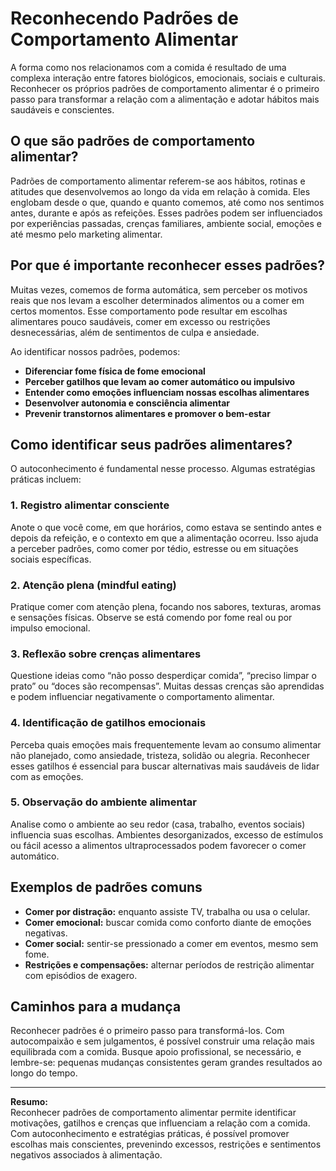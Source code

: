 
# Reconhecendo Padrões de Comportamento Alimentar

A forma como nos relacionamos com a comida é resultado de uma complexa interação entre fatores biológicos, emocionais, sociais e culturais. Reconhecer os próprios padrões de comportamento alimentar é o primeiro passo para transformar a relação com a alimentação e adotar hábitos mais saudáveis e conscientes.

## O que são padrões de comportamento alimentar?

Padrões de comportamento alimentar referem-se aos hábitos, rotinas e atitudes que desenvolvemos ao longo da vida em relação à comida. Eles englobam desde o que, quando e quanto comemos, até como nos sentimos antes, durante e após as refeições. Esses padrões podem ser influenciados por experiências passadas, crenças familiares, ambiente social, emoções e até mesmo pelo marketing alimentar.

## Por que é importante reconhecer esses padrões?

Muitas vezes, comemos de forma automática, sem perceber os motivos reais que nos levam a escolher determinados alimentos ou a comer em certos momentos. Esse comportamento pode resultar em escolhas alimentares pouco saudáveis, comer em excesso ou restrições desnecessárias, além de sentimentos de culpa e ansiedade.

Ao identificar nossos padrões, podemos:

- **Diferenciar fome física de fome emocional**
- **Perceber gatilhos que levam ao comer automático ou impulsivo**
- **Entender como emoções influenciam nossas escolhas alimentares**
- **Desenvolver autonomia e consciência alimentar**
- **Prevenir transtornos alimentares e promover o bem-estar**

## Como identificar seus padrões alimentares?

O autoconhecimento é fundamental nesse processo. Algumas estratégias práticas incluem:

### 1. **Registro alimentar consciente**
Anote o que você come, em que horários, como estava se sentindo antes e depois da refeição, e o contexto em que a alimentação ocorreu. Isso ajuda a perceber padrões, como comer por tédio, estresse ou em situações sociais específicas.

### 2. **Atenção plena (mindful eating)**
Pratique comer com atenção plena, focando nos sabores, texturas, aromas e sensações físicas. Observe se está comendo por fome real ou por impulso emocional.

### 3. **Reflexão sobre crenças alimentares**
Questione ideias como “não posso desperdiçar comida”, “preciso limpar o prato” ou “doces são recompensas”. Muitas dessas crenças são aprendidas e podem influenciar negativamente o comportamento alimentar.

### 4. **Identificação de gatilhos emocionais**
Perceba quais emoções mais frequentemente levam ao consumo alimentar não planejado, como ansiedade, tristeza, solidão ou alegria. Reconhecer esses gatilhos é essencial para buscar alternativas mais saudáveis de lidar com as emoções.

### 5. **Observação do ambiente alimentar**
Analise como o ambiente ao seu redor (casa, trabalho, eventos sociais) influencia suas escolhas. Ambientes desorganizados, excesso de estímulos ou fácil acesso a alimentos ultraprocessados podem favorecer o comer automático.

## Exemplos de padrões comuns

- **Comer por distração:** enquanto assiste TV, trabalha ou usa o celular.
- **Comer emocional:** buscar comida como conforto diante de emoções negativas.
- **Comer social:** sentir-se pressionado a comer em eventos, mesmo sem fome.
- **Restrições e compensações:** alternar períodos de restrição alimentar com episódios de exagero.

## Caminhos para a mudança

Reconhecer padrões é o primeiro passo para transformá-los. Com autocompaixão e sem julgamentos, é possível construir uma relação mais equilibrada com a comida. Busque apoio profissional, se necessário, e lembre-se: pequenas mudanças consistentes geram grandes resultados ao longo do tempo.

___

**Resumo:**  
Reconhecer padrões de comportamento alimentar permite identificar motivações, gatilhos e crenças que influenciam a relação com a comida. Com autoconhecimento e estratégias práticas, é possível promover escolhas mais conscientes, prevenindo excessos, restrições e sentimentos negativos associados à alimentação.
```

